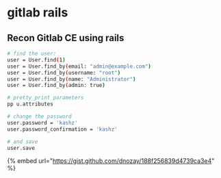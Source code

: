 # gitlab rails

## Recon Gitlab CE using rails

```bash
# find the user:
user = User.find(1)
user = User.find_by(email: "admin@example.com")
user = User.find_by(username: "root")
user = User.find_by(name: "Administrator")
user = User.find_by(admin: true)

# pretty_print parameters
pp u.attributes

# change the password
user.password = 'kashz'
user.password_confirmation = 'kashz'

# and save
user.save
```

{% embed url="https://gist.github.com/dnozay/188f256839d4739ca3e4" %}
